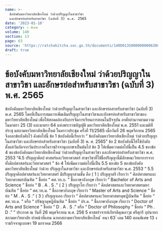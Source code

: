 ```yaml
---
name: >-
  ข้อบังคับมหาวิทยาลัยเชียงใหม่ ว่าด้วยปริญญาในสาขาวิชา
  และอักษรย่อสำหรับสาขาวิชา (ฉบับที่ 3) พ.ศ. 2565
date: '2023-01-18'
category: ง พิเศษ
volume: 140
section: 13
page: 63
source: 'https://ratchakitcha.soc.go.th/documents/140D013S0000000006300.pdf'
draft: true
---
```


# ข้อบังคับมหาวิทยาลัยเชียงใหม่ ว่าด้วยปริญญาในสาขาวิชา และอักษรย่อสำหรับสาขาวิชา (ฉบับที่ 3) พ.ศ. 2565

ข้อบังคับมหาวิทยาลัยเชียงใหม่ ว่าด้วยปริญญาในสาขาวิชา และอักษรย่อสาหรับสาขาวิชา (ฉบับที่ 3) พ.ศ. 2565 โดยที่เป็นการสมควรเพิ่มเติมปริญญาในสาขาวิชาและอักษรย่อสำหรับสาขาวิชาของ มหาวิทยาลัยเชียงใหม่ เพื่อให้สอดคล้องกับการจัดการเรียนการสอนในปัจจุบัน อาศัยอำนาจตามความในมาตรา 25 (3) และมาตรา 64 แห่งพระราชบัญญัติ มหาวิทยาลัยเชียงใหม่ พ.ศ. 2551 และมติที่ประชุ มสภามหาวิทยาลัยเชียงใหม่ ในคราวประชุม ครั้งที่ 11/2565 เมื่อวันที่ 26 พฤศจิกายน 2565 จึงออกข้อบังคับไว้ ดังต่อไปนี้ ข้อ 1 ข้อบังคับนี้เรียกว่า “ ข้อบังคับมหาวิทยาลัยเชียงใหม่ ว่าด้วยปริญญาในสาขาวิชา และอักษรย่อสำหรับสาขาวิชา (ฉบับที่ 3) พ. ศ. 2565” ข้อ 2 ข้อบังคับนี้ให้ใช้บังคับตั้งแต่วันถัดจากวันประกาศในราชกิจจานุเบกษาเป็นต้นไป ข้อ 3 ให้เพิ่มความต่อไปนี้เป็น 4.5 ของข้อ 4 ของข้อบังคับมหาวิทยาลัยเชียงใหม่ ว่าด้วยปริญญาในสาขาวิชา และอักษรย่อสำหรับสาขาวิชา พ.ศ. 2553 “4.5 ปริญญาศิลป ศาสตร์และวิทยาศาสตร์ สาขาวิชาที่ใช้ชื่อปริญญานี้มีลักษณะวิทยาการจาก ทั้งศิลปศาสตร์และวิทยาศาสตร์ ” ข้อ 4 ให้เพิ่มความต่อไปนี้เป็น 5.5 ของข้อ 5 ของข้อบังคับมหาวิทยาลัยเชียงใหม่ ว่าด้วย ปริญญาในสาขาวิชา และอักษรย่อสำหรับสาขาวิชา พ.ศ. 2553 “ 5.5 ปริญญาศิลปศาสตร์และวิทยาศาสตร์ มีปริญญาสามชั้น คือ ( 1 ) ปริญญาตรี เรียกว่า “ ศิลปศาสตรและวิทยาศาสตรบัณฑิต ” ชื่อย่อ “ ศศ.วท.บ. ” ชื่อภาษาอังกฤษ เรียกว่า “ Bachelor of Arts and Science ” ชื่อย่อ “ B . A . S .” ( 2 ) ปริญญาโท เรียกว่า “ ศิลปศาสตรและวิทยาศาสตรมหาบัณฑิต ” ชื่อย่อ “ ศศ.วท.ม. ” ชื่อภาษาอังกฤษ เรียกว่า “ Master of Arts and Science ” ชื่อย่อ “ M . A . S .” ( 3 ) ปริญญาเอก เรียกว่า “ ศิลปศาสตรและวิทยาศาสตรดุษฎีบัณฑิต ” ชื่อย่อ “ ศศ.วท.ด. ” หรือ “ ปรัชญาดุษฎีบัณฑิต ” ชื่อย่อ “ ปร.ด. ” ชื่อภาษาอังกฤษ เรียกว่า “ Doctor of Arts and Science ” ชื่อย่อ “ D . A . S .” หรือ “ Doctor of Philosophy ” ชื่อย่อ “ Ph . D .” ” ประกาศ ณ วันที่ 26 พฤศจิกายน พ.ศ. 256 5 ศาสตรำจารย์เกียรติคุณอาวุธ ศรีศุกรี อุปนายกสภามหาวิทยาลัย ทำหน้าที่แทน นายกสภามหาวิทยาลัยเชียงใหม่ ้ หนา 63 ่ เลม 140 ตอนพิเศษ 13 ง ราชกิจจานุเบกษา 19 มกราคม 2566
